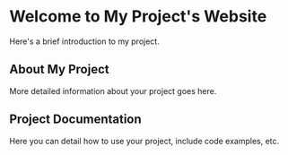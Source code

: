 # Welcome to My Project's Website

Here's a brief introduction to my project.

## About My Project

More detailed information about your project goes here.

## Project Documentation

Here you can detail how to use your project, include code examples, etc.